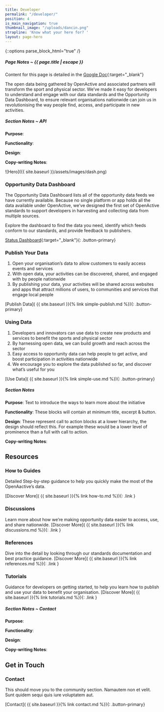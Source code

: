 ```yaml
---
title: Developer
permalink: "/developer/"
position: 4
is_main_navigation: true
thumbnail_image: "/uploads/dancin.png"
strapline: 'Know what your here for? '
layout: page-hero
---
```


{::options parse_block_html="true" /}


<article class="note-wrap">
<div class="notes">

##### Page Notes ~ {{ page.title | escape }}
Content for this page is detailed in the
[Google Doc](https://drive.google.com/open?id=1KBxXl0nLu_Q2Go9j11PikbF28XxpkaKqfeaWAIWcgxs){:target="_blank"}

</div>
</article>




<article>
<div class="one">

The open data being gathered by OpenActive and associated partners will transform the sport and physical sector. We’ve made it easy for developers to understand and engage with our data standards and the Opportunity Data Dashboard, to ensure relevant organisations nationwide can join us in revolutionising the way people find, access, and participate in new activities.

</div>
</article>


<article class="note-wrap">
<div class="notes">

##### Section Notes ~ API
**Purpose**:

**Functionality**:

**Design**:

**Copy-writing Notes**:

</div>
</article>

<article >
<div class="two">

![Hero]({{ site.baseurl }}/assets/images/dash.png)

</div>
<div class="two">

### Opportunity Data Dashboard
The Opportunity Data Dashboard lists all of the opportunity data feeds we have currently available. Because no single platform or app holds all the data available under OpenActive, we’ve designed the first set of OpenActive standards to support developers in harvesting and collecting data from multiple sources.

Explore the dashboard to find the data you need, identify which feeds conform to our standards, and provide feedback to publishers. 


[Status Dashboard](http://status.openactive.io/){:target="_blank"}{: .button-primary}

</div>
</article>



<article class="call_to_action">
<div class="subgrid">
<div class="two publish gradient list">

### Publish Your Data

1. Open your organisation’s data to allow customers to easily access events and services
2. With open data, your activities can be discovered, shared, and engaged with by people nationwide
3. By publishing your data, your activities will be shared across websites and apps that attract millions of users, to communities and services that engage local people


[Publish Data]( {{ site.baseurl }}{% link simple-publish.md %}){: .button-primary}

</div>
<div class="two use gradient list">

### Using Data

1. Developers and innovators can use data to create new products and services to benefit the sports and physical sector
2. By harnessing open data, we can build growth and reach across the sector
3. Easy access to opportunity data can help people to get active, and boost participation in activities nationwide
4. We encourage you to explore the data published so far, and discover what’s useful for you


[Use Data]( {{ site.baseurl }}{% link simple-use.md %}){: .button-primary}

</div>
</div>
</article>


<article class="note-wrap">
<div class="notes">

##### Section Notes
**Purpose**: Text to introduce the ways to learn more about the initiative

**Functionality**: These blocks will contain at minimum title, excerpt & button.

**Design**: These represent call to action blocks at a lower hierarchy, the design should reflect this. For example these would be a lower level of prominence than a full with call to action.

**Copy-writing Notes**:

</div>
</article>

<article class="call_to_action title-row">
<h2 class="sub-heading-two">Resources</h2>

<div class="subgrid">
<div class="four brand-three-b">

### How to Guides
Detailed Step-by-step guidance to help you quickly make the most of the OpenAactive’s data.

[Discover More]( {{ site.baseurl }}{% link how-to.md %}){: .link }

</div>
<div class="four brand-six-b">

### Discussions
Learn more about how we’re making opportunity data easier to access, use, and share nationwide.
[Discover More]( {{ site.baseurl }}{% link discussions.md %}){: .link }

</div>
<div class="four brand-ten-b">

### References
Dive into the detail by looking through our standards documentation and best practice guidance.
[Discover More]( {{ site.baseurl }}{% link references.md %}){: .link }

</div>
<div class="four brand-eight-b">

### Tutorials
Guidance for developers on getting started, to help you learn how to publish and use your data to benefit your organisation.
[Discover More]( {{ site.baseurl }}{% link tutorials.md %}){: .link }

</div>
</div>
</article>



<article class="note-wrap">
<div class="notes">

##### Section Notes ~ Contact
**Purpose**:

**Functionality**:

**Design**:

**Copy-writing Notes**:

</div>
</article>


<article class="call_to_action--full-width global">
<h2 class="sub-heading-two">Get in Touch</h2>
<div class="one">

### Contact
This should move you to the community section. Namautem non et velit. Sunt quidem sequi quis iure voluptatem aut.

[Contact]( {{ site.baseurl }}{% link contact.md %}){: .button-primary}

</div>
<figure>
<div style="background: url({{ site.url }}/openactive/assets/images/sideplank.jpg)center center / cover no-repeat;"></div>
</figure>
</article>
